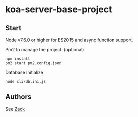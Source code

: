 # koa-server-base-project

## Start

Node v7.6.0 or higher for ES2015 and async function support.

Pm2 to manage the project. (optional)

    npm install
    pm2 start pm2.config.json

Database Initialize

	node cli/db.ini.js


## Authors

See [Zack](http://zackking.coding.me/)